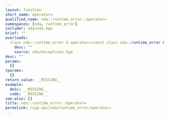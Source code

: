 ```yaml
---
layout: function
short_name: operator=
qualified_name: nda::runtime_error::operator=
namespaces: [nda, runtime_error]
includer: nda/nda.hpp
brief: ""
overloads:
  class nda::runtime_error & operator=(const class nda::runtime_error & ):
    desc: ""
    source: nda/exceptions.hpp
desc: ""
params:
  {}
tparams:
  {}
return_value: __MISSING__
example:
  desc: __MISSING__
  code: __MISSING__
see-also: []
title: nda::runtime_error::operator=
permalink: /cpp-api/nda/runtime_error/operator=
...
```


